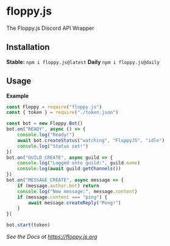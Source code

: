 # floppy.js
The Floppy.js Discord API Wrapper

## Installation
**Stable:**
`npm i floppy.js@latest`
**Daily**
`npm i floppy.js@daily`

## Usage
**Example**
```js
const Floppy = require("floppy.js")
const { token } = require("./token.json")

const bot = new Floppy.Bot()
bot.on("READY", async () => {
    console.log("Ready!")
    await bot.createStatus("watching", "FloppyJS", "idle")
    console.log("Status set!")
})
bot.on("GUILD_CREATE", async guild => {
    console.log("Logged onto guild:", guild.name)
    console.log(await guild.getChannels())
})
bot.on("MESSAGE_CREATE", async message => {
    if (message.author.bot) return
    console.log("New message:", message.content)
    if (message.content === "ping") {
        await message.createReply("Pong!")
    }
})

bot.start(token)
```

_See the Docs at https://floppy.js.org_
